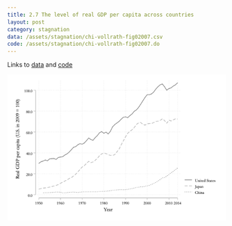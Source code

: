 ```yaml
---
title: 2.7 The level of real GDP per capita across countries
layout: post
category: stagnation
data: /assets/stagnation/chi-vollrath-fig02007.csv
code: /assets/stagnation/chi-vollrath-fig02007.do
---
```


Links to [data](/assets/stagnation/chi-vollrath-fig02007.csv) and [code](/assets/stagnation/chi-vollrath-fig02007.do) 

![2.7 The level of real GDP per capita across countries](/assets/stagnation/chi-vollrath-fig02007.png)
